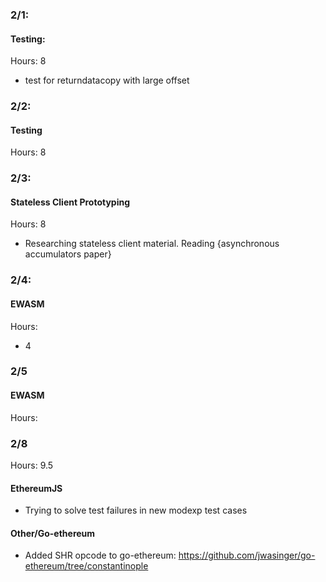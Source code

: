 ### 2/1:
#### Testing:
Hours: 8
 - test for returndatacopy with large offset

### 2/2:
#### Testing
Hours: 8

### 2/3:
#### Stateless Client Prototyping
Hours: 8
 - Researching stateless client material.  Reading {asynchronous accumulators paper}

### 2/4:
#### EWASM
Hours:
 - 4

### 2/5
#### EWASM
Hours: 

### 2/8
Hours: 9.5

#### EthereumJS
 - Trying to solve test failures in new modexp test cases

#### Other/Go-ethereum
 - Added SHR opcode to go-ethereum: https://github.com/jwasinger/go-ethereum/tree/constantinople
